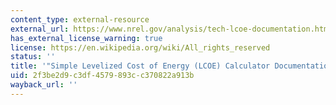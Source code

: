 ```yaml
---
content_type: external-resource
external_url: https://www.nrel.gov/analysis/tech-lcoe-documentation.html
has_external_license_warning: true
license: https://en.wikipedia.org/wiki/All_rights_reserved
status: ''
title: '"Simple Levelized Cost of Energy (LCOE) Calculator Documentation."'
uid: 2f3be2d9-c3df-4579-893c-c370822a913b
wayback_url: ''
---
```

